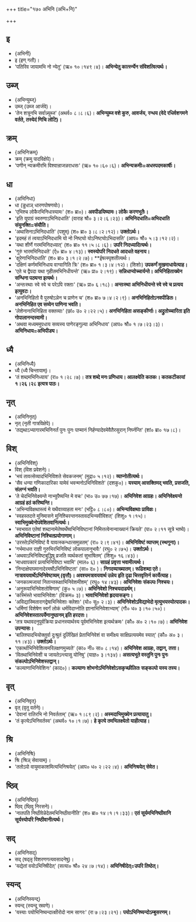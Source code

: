 +++
title="१७० अभिनि (अभि+नि)"

+++

## इ
- {अभिनी}
- इ (इण् गतौ)।
- 'पतिरिव जायामभि नो न्येतु' (ऋ० १०।१४९।४)। **अभिन्येतु कार्त्स्न्येन संविशत्वित्यर्थः।**

## उब्ज्
- {अभिन्युब्ज्}
- उब्ज् (उब्ज आर्जवे)।
- 'तेन शत्रूनभि सर्वान्न्युब्ज' (अथर्व० ८।८।६)। **अभिन्युब्ज वशे कुरु, आवर्जय, रन्धय (वेदे रधिर्वशगमने वर्तते, तस्येदं णिचि लोटि)।**

## क्रम्
- {अभिनिक्रम्}
- क्रम् (क्रमु पादविक्षेपे)।
- 'पणीन् न्यक्रमीरभि विश्वान्राजन्नराधसः' (ऋ० १०।६०।६)। **अभिन्यक्रमीः=अधस्पदमकार्षीः।**

## धा
- {अभिनिधा}
- धा (डुधाञ् धारणपोषणयोः)।
- 'एभिश्च लोकैरभिनिधास्यामः' (श० ब्रा०)। **अवपीडयिष्यामः। लोकैः करणभूतैः।**
- 'इति यूपाग्रं स्वरुणाऽभिनिदधाति' (वाराह श्रौ० ३।२।६।२३)। **अभिनिदधाति=अभिदधाति संयुनक्ति=संयौति।**
- 'अथासिनाऽभिनिदधाति' (पशुम्) (श० ब्रा० ३।८।२।१२)। **उक्तोऽर्थः।**
- 'इदमहं तं त्वयाऽभिनिदधामि यो नो निष्ट्यो योऽनिष्ट्योऽभिदासति' (आप० श्रौ० ५।३।१२।२)।
- 'यथा शीर्णे गरमभिनिदध्यात्' (श० ब्रा० ११।५।८।६)। **उपरि निदध्यादित्यर्थः।**
- 'गुरुं भारमभिनिदधते' (ऐ० ब्रा० ४।१३)। **स्वस्योपरि निदधते आदधते वहनाय।**
- 'क्षुरेणाभिनिदधाति' (श० ब्रा० ३।१।२।७)। **ईषत्स्पृशतीत्यर्थः।
- 'दक्षिणं कर्णमभिनिधाय वाग्वागिति त्रिः' (श० ब्रा० १।३।४।१२)। (शिशोः) **उपकर्णं मुखमाधायेत्याह।**
- 'एते च द्वैपदा यथा गृहीतमभिनिधीयन्ते' (ऋ० प्रा० २।१९)। **सन्निधाप्योच्चार्यन्ते। अभिनिहिताख्येन सन्धिना पठ्यन्त इत्यर्थः।**
- 'अन्तःस्थाः स्वे स्वे च परेऽपि रक्ताः' (ऋ० प्रा० ६।१८)। **अन्तःस्था अभिनिधीयन्ते स्वे स्वे च प्रत्यय इत्युवटः।**
- 'अनभिनिहितो वै पुरुषोऽन्नेन च प्राणेन च' (श० ब्रा० ७।४।२।९)। **अनभिनिहितोऽनवपीडितः। अनभिनिहित एव सव्येन पाणिना भवति।**
- 'लेशेनानाभिनिहिता वक्तव्याः' (छां० उ० २।२२।५)। **अनभिनिहिता असङ्कीर्णाः। अद्रुतोच्चारिता इति गोपालानन्दस्वामी।**
- 'अथवा मध्यममुपधाय सव्यस्य पाणेरङ्गुल्या अभिनिधाय' (आप० श्रौ० १।७।२३।३)। **अभिनिधाय=अभिपीड्य।**

## ध्यै
- {अभिनिध्यै}
- ध्यै (ध्यै चिन्तायाम्)।
- 'तं शब्दमभिनिध्याय' (रा० १।२८।७)। **तत्र शब्दे मनः प्रणिधाय। आलक्ष्येति कतकः। कतकटीकायां १।२६।२८ इत्यत्र पाठः।**

## नृत्
- {अभिनिनृत्}
- नृत् (नृती गात्रविक्षेपे)।
- 'तद्यथाऽभ्यागारमभिनिनर्तं पुनः पुनः पाप्मानं निर्हण्यादेवमेवैतैरसुरान् निर्घ्नन्ति' (शां० ब्रा० १७।८)।

## विश्
- {अभिनिविश्}
- विश् (विश प्रवेशने)।
- 'भयं तावत्सेव्यादभिनिविशते सेवकजनम्' (मुद्रा० ५।१२)। **व्याप्नोतीत्यर्थः।**
- 'सैव धन्या गणिकादारिका यामेवं भवन्मनोऽभिनिविशते' (दशकु०)। **यस्याम् आसक्तिमद् भवति, प्रसजति, संलग्नं भवति।**
- 'ते चेदभिनिवेक्ष्यन्ते नाभ्युपैष्यन्ति मे वचः' (भा० उ० ७७।१७)। **अभिनिवेश आग्रहः। अभिनिवेक्ष्यन्ते आग्रहं हठं करिष्यन्ति।**
- 'अभिन्यविक्षथास्त्वं मे यथैवाव्याहता मनः' (भट्टि० ८।८०)। **अभिन्यविक्षथाः प्राविक्षः।**
- 'स्वहस्तदत्ते मुनिमासने मुनिश्चिरन्तनस्तावदभिन्यवीविशत्' (शिशु० १।१५)। **स्वाभिमुख्येनोपवेशितवानित्यर्थः।**
- 'स्वभावत एतेषां शब्दानामेतेष्वर्थेष्वभिनिविष्टानां निमित्तत्वेनान्वाख्यानं क्रियते' (पा० २।११ सूत्रे भाष्ये)। **अभिनिविष्टानां निश्चितप्रयोगाणाम्।**
- 'उरस्तेऽभिनिविष्टं वै यावत्स्कन्धात्समुन्नतम्' (रा० २।९।४१)। **अभिनिविष्टं व्याप्तम् (स्थगुना)।**
- 'गर्भमाधत्त राज्ञी गुरुभिरभिनिविष्टं लोकपालानुभावैः' (रघु० २।७५)। **उक्तोऽर्थः।**
- 'अथवाऽभिनिविष्टबुद्धिषु व्रजति व्यर्थकतां सुभाषितम्' (शिशु० १६।४३)।
- 'माधवापकारं प्रत्यभिनिविष्टा भवामि' (माल० ६)। **साग्रहं प्रवृत्ता भवामीत्यर्थः।**
- 'निन्दाक्षेपापमानादेरमर्षोऽभिनिविष्टता' (सा० द० )। **निगदव्याख्यातम्। रूढिशब्दा एते। नात्रावयवार्थेऽभिनिवेष्टव्यम् (वृत्तौ)। अवश्यमत्रावयवार्थ उन्नेय इति दृढा चित्तवृत्तिर्न कार्येत्याह।**
- 'जनकात्मजायां नितान्तरूक्षाभिनिवेशमीशम्' (रघु० १४।४३)। **अभिनिवेशः संकल्पः निश्चयः।**
- 'अनुरूपाभिनिवेशतोषिणाम्' (कु० ५।७)। **अभिनिवेशो निश्चयदार्ढ्यम्।**
- 'कस्मिंस्ते भावाभिनिवेशः' (विक्रम० ३)। **भावाभिनिवेशो हृदयासङ्गः।**
- 'अविद्यास्मितारागद्वेषाभिनिवेशाः क्लेशाः' (यो० सू० २।३)। **अभिनिवेशोऽविद्याभेदो मृत्युभयस्योत्पादकः।**
- 'धर्मिणां विशेषेण स्वर्गं लोकं धर्मविदाप्नोति ज्ञानाभिनिवेशाभ्याम्' (गौ० ध० ३।१०।५०)। **अभिनिवेशस्तात्पर्येणानुष्ठानम् इति हरदत्तः।**
- 'तत्र यथावदनुपूर्वक्रिया प्रधानस्यार्थस्य पूर्वमभिनिवेश इत्यर्थक्रमः' (कौ० अ० २।१०।७)। **अभिनिवेश उपन्यासः।**
- 'बालिश्यादभियोक्तुर्वा दुःश्रुतं दुर्लिखितं प्रेताभिनिवेशं वा समीक्ष्य साक्षिप्रत्ययमेव स्यात्' (कौ० अ० ३।११।४३)। **उक्तोऽर्थः।**
- 'एकार्थाभिनिवेशित्वमरिलक्षणमुच्यते' (का० नी० सा० ८।१४)। **अभिनिवेश आग्रहः, तद्वान्, तत्ता।**
- 'वितथाभिनिवेशी च जायतेऽन्त्यासु योनिषु' (याज्ञ० ३।१३४)। **असत्यभूते वस्तुनि पुनः पुनः संकल्पोऽभिनिवेशस्तद्वान्।**
- 'कल्याणाभिनिवेशिनः' (काद०)। **कल्याणः शोभनोऽभिनिवेशोऽसकृच्छीलितः सङ्कल्पो यस्य तस्य।**

## वृत्
- {अभिनिवृत्}
- वृत् (वृतु वर्तने)।
- 'देवानां रातिरभि नो निवर्तताम्' (ऋ० १।८९।२)। **अस्मदाभिमुख्येन प्रत्यायातु।**
- 'तं कृत्येऽभिनिवर्तस्व' (अथर्व० १०।१।७)। **हे कृत्ये तमभिलक्ष्येतो याहीत्याह।**

## श्रि
- {अभिनिश्रि}
- श्रि (श्रिञ् सेवायाम्)।
- 'ततोऽपो वायुमाकाशमित्यभिनिश्रयेत्' (आप० ध० २।२२।४)। **अभिनिश्रयेत् सेवेत।**

## ष्ठिव्
- {अभिनिष्ठिव्}
- ष्ठिव् (ष्ठिवु निरसने)।
- 'नातपति निष्ठीवेन्नेदेतमभिनिष्ठीवानीति' (श० ब्रा० १४।१।१।३३)। **एतं सूर्यमभिनिष्ठीवानि सूर्यस्योपरि निष्ठीवानीत्यर्थः।**

## सद्
- {अभिनिसद्}
- सद् (षद्लृ विशरणगत्यवसादनेषु)।
- 'यद्येतां वयोऽभिनिषीदेत्' (सत्या० श्रौ० २४।७।१४)। **अभिनिषीदेत्=उपरि तिष्ठेत्।**

## स्यन्द्
- {अभिनिस्यन्द्}
- स्यन्द् (स्यन्दू स्रवणे)।
- 'यस्याः पयोभिनिष्यन्दात्क्षीरोदो नाम सागरः' (रा ७।२३।२१)। **पयोऽभिनिष्यन्दोऽम्बुसरणम्।**
